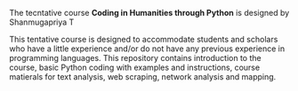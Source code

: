 The tecntative course **Coding in Humanities through Python** is designed by Shanmugapriya T

This tentative course is designed to accommodate students and scholars who have a little experience and/or do not have any previous experience in programming languages. This repository contains introduction to the course, basic Python coding with examples and instructions, course matierals for text analysis, web scraping, network analysis and mapping. 

